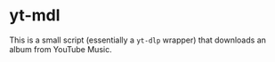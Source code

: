 # yt-mdl

This is a small script (essentially a `yt-dlp` wrapper) that downloads an album
from YouTube Music.
